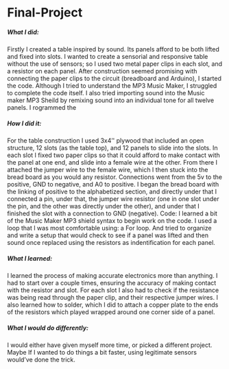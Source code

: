 # Final-Project
##### What I did:
Firstly I created a table inspired by sound. Its panels afford to be both lifted and fixed into slots. I wanted to create a sensorial and responsive table without the use of sensors; so I used two metal paper clips in each slot, and a resistor on each panel. After construction seemed promising with connecting the paper clips to the circuit (breadboard and Arduino), I started the code. Although I tried to understand the MP3 Music Maker, I struggled to complete the code itself. I also tried importing sound into the Music maker MP3 Sheild by remixing sound into an individual tone for all twelve panels. I rogrammed the 
##### How I did it:
For the table construction I used 3x4’' plywood that included an open structure, 12 slots (as the table top), and 12 panels to slide into the slots. In each slot I fixed two paper clips so that it could afford to make contact with the panel at one end, and slide into a female wire at the other. From there I attached the jumper wire to the female wire, which I then stuck into the bread board as you would any resistor. Connections went from the 5v to the positive, GND to negative, and A0 to positive. I began the bread board with the linking of positive to the alphabetized section, and directly under that I connected a pin, under that, the jumper wire resistor (one in one slot under the pin, and the other was directly under the other), and under that I finished the slot with a connection to GND (negative).
Code: I learned a bit of the Music Maker MP3 shield syntax to begin work on the code. I used a loop that I was most comfortable using: a For loop. And tried to organize and write a setup that would check to see if a panel was lifted and then sound once replaced using the resistors as indentification for each panel.
##### What I learned:
I learned the process of making accurate electronics more than anything. I had to start over a couple times, ensuring the accuracy of making contact with the resistor and slot. For each slot I also had to check if the resistance was being read through the paper clip, and their respective jumper wires.
I also learned how to solder, which I did to attach a copper plate to the ends of the resistors which played wrapped around one corner side of a panel.
##### What I would do differently:
I would either have given myself more time, or picked a different project. Maybe If I wanted to do things a bit faster, using legitimate sensors would’ve done the trick.
